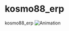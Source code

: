 # kosmo88_erp
kosmo88_erp
![Animation](https://user-images.githubusercontent.com/28711917/137857889-ee67e09e-9778-4b8f-8407-33118b35719b.gif)
